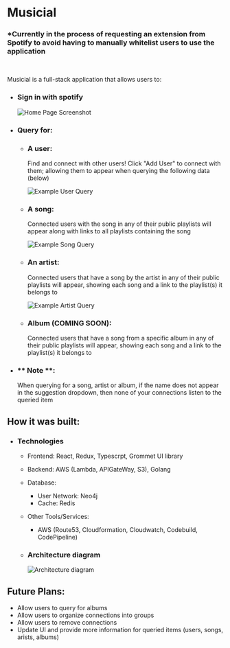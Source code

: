 # Musicial

### \*Currently in the process of requesting an extension from Spotify to avoid having to manually whitelist users to use the application

<br>

Musicial is a full-stack application that allows users to:

- ### Sign in with spotify
  ![Home Page Screenshot](https://i.imgur.com/WdCcrHX.png)
- ### Query for:

  - ### A user:

    Find and connect with other users! Click "Add User" to connect with them; allowing them to appear when querying the following data (below)

    ![Example User Query](https://i.imgur.com/wi6IfYA.png)

  - ### A song:

    Connected users with the song in any of their public playlists will appear along with links to all playlists containing the song

    ![Example Song Query](https://i.imgur.com/y0f8OV0.png)

  - ### An artist:

    Connected users that have a song by the artist in any of their public playlists will appear, showing each song and a link to the playlist(s) it belongs to

    ![Example Artist Query](https://i.imgur.com/HNMCMOD.png)

  - ### Album (COMING SOON):
    Connected users that have a song from a specific album in any of their public playlists will appear, showing each song and a link to the playlist(s) it belongs to

- ### \*\* Note \*\*:
  When querying for a song, artist or album, if the name does not appear in the suggestion dropdown, then none of your connections listen to the queried item

## How it was built:

- ### Technologies

  - Frontend: React, Redux, Typescrpt, Grommet UI library
  - Backend: AWS (Lambda, APIGateWay, S3), Golang
  - Database:
    - User Network: Neo4j
    - Cache: Redis
  - Other Tools/Services:

    - AWS (Route53, Cloudformation, Cloudwatch, Codebuild, CodePipeline)

  - ### Architecture diagram
    ![Architecture diagram](https://i.imgur.com/sd8qZbC.png)

## Future Plans:

- Allow users to query for albums
- Allow users to organize connections into groups
- Allow users to remove connections
- Update UI and provide more information for queried items (users, songs, arists, albums)
